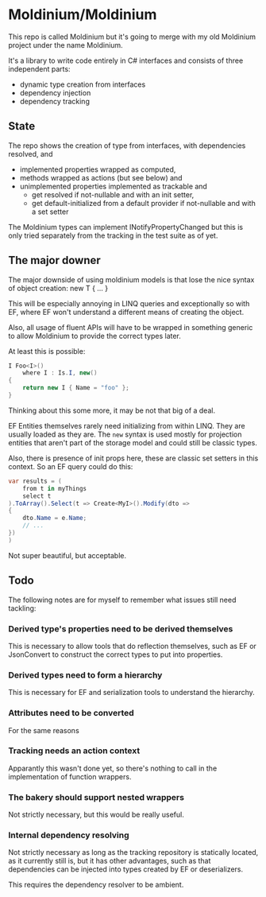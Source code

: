 # Moldinium/Moldinium

This repo is called Moldinium but it's going to merge with my
old Moldinium project under the name Moldinium.

It's a library to write code entirely in C# interfaces and
consists of three independent parts:

- dynamic type creation from interfaces
- dependency injection
- dependency tracking

## State

The repo shows the creation of type from interfaces,
with dependencies resolved, and

- implemented properties wrapped as computed,
- methods wrapped as actions (but see below) and
- unimplemented properties implemented as trackable and
  - get resolved if not-nullable and with an init setter,
  - get default-initialized from a default provider if
    not-nullable and with a set setter

The Moldinium types can implement INotifyPropertyChanged
but this is only tried separately from the tracking
in the test suite as of yet.

## The major downer

The major downside of using moldinium models is that lose
the nice syntax of object creation: new T { ... }

This will be especially annoying in LINQ queries and
exceptionally so with EF, where EF won't understand a
different means of creating the object.

Also, all usage of fluent APIs will have to be wrapped
in something generic to allow Moldinium to provide the
correct types later.

At least this is possible:

```c#
I Foo<I>()
    where I : Is.I, new()
{
    return new I { Name = "foo" };
}
```

Thinking about this some more, it may be not that big
of a deal.

EF Entities themselves rarely need initializing from within
LINQ. They are usually loaded as they are. The `new` syntax
is used mostly for projection entities that aren't part
of the storage model and could still be classic types.

Also, there is presence of init props here, these are classic
set setters in this context. So an EF query could do this:

```c#
var results = (
    from t in myThings
    select t
).ToArray().Select(t => Create<MyI>().Modify(dto =>
{
    dto.Name = e.Name;
    // ...
})
)
```

Not super beautiful, but acceptable.

## Todo

The following notes are for myself to remember what issues
still need tackling:

### Derived type's properties need to be derived themselves

This is necessary to allow tools that do reflection themselves,
such as EF or JsonConvert to construct the correct types
to put into properties.

### Derived types need to form a hierarchy

This is necessary for EF and serialization tools to understand
the hierarchy.

### Attributes need to be converted

For the same reasons

### Tracking needs an action context

Apparantly this wasn't done yet, so there's nothing to call
in the implementation of function wrappers.

### The bakery should support nested wrappers

Not strictly necessary, but this would be really useful.

### Internal dependency resolving

Not strictly necessary as long as the tracking repository
is statically located, as it currently still is, but it has
other advantages, such as that dependencies can be injected
into types created by EF or deserializers.

This requires the dependency resolver to be ambient.
